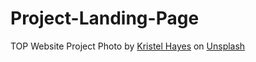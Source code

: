 # Project-Landing-Page
TOP Website Project
Photo by <a href="https://unsplash.com/@kristelhayes?utm_source=unsplash&utm_medium=referral&utm_content=creditCopyText">Kristel Hayes</a> on <a href="https://unsplash.com/?utm_source=unsplash&utm_medium=referral&utm_content=creditCopyText">Unsplash</a>
  